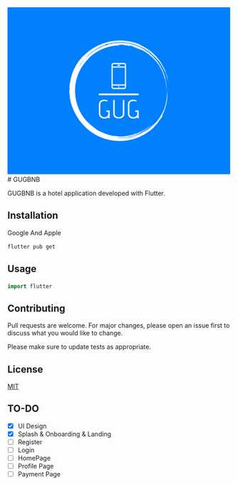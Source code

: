 
<img src="https://raw.githubusercontent.com/GUG-Community/.github/main/profile/1.jpeg" width="500"/>
# GUGBNB

GUGBNB is a hotel application developed with Flutter.

## Installation

Google And Apple

```bash
flutter pub get
```

## Usage

```dart
import flutter

```

## Contributing

Pull requests are welcome. For major changes, please open an issue first
to discuss what you would like to change.

Please make sure to update tests as appropriate.

## License

[MIT](https://choosealicense.com/licenses/mit/)

## TO-DO
- [x] UI Design
- [x] Splash & Onboarding & Landing
- [ ] Register
- [ ] Login
- [ ] HomePage
- [ ] Profile Page
- [ ] Payment Page

